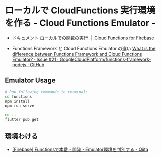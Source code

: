 # ローカルで CloudFunctions 実行環境を作る - Cloud Functions Emulator -
- ドキュメント
[ローカルでの関数の実行 &nbsp;|&nbsp; Cloud Functions for Firebase](https://firebase.google.com/docs/functions/local-emulator?hl=ja)

- Functions Framework と Cloud Functions Emulator の違い
[What is the difference between Functions Framework and Cloud Functions Emulator? · Issue #21 · GoogleCloudPlatform/functions-framework-nodejs · GitHub](https://github.com/GoogleCloudPlatform/functions-framework-nodejs/issues/21)

## Emulator Usage


```bash
# Run following commands in terminal:
cd functions
npm install
npm run serve

cd ..
flutter pub get
```

## 環境わける
- [[Firebase] Functionsで本番・開発・Emulator環境を判別する - Qiita](https://qiita.com/kilalabu/items/8a6fe02bd0281fe433f5)
